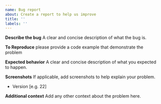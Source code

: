 ```yaml
---
name: Bug report
about: Create a report to help us improve
title: ''
labels: ''
---
```


**Describe the bug**
A clear and concise description of what the bug is.

**To Reproduce**
please provide a code example that demonstrate the problem

**Expected behavior**
A clear and concise description of what you expected to happen.

**Screenshots**
If applicable, add screenshots to help explain your problem.

- Version [e.g. 22]

**Additional context**
Add any other context about the problem here.

